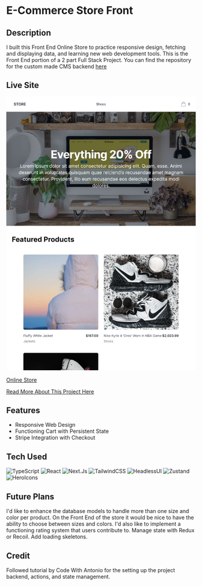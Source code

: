 # E-Commerce Store Front

## Description

I built this Front End Online Store to practice responsive design, fetching and displaying data, and learning new web development tools. This is the Front End portion of a 2 part Full Stack Project. You can find the repository for the custom made CMS backend [here](https://github.com/RotichD/ecommerce-admin)

## Live Site

[![Online Store](/public/images//screenshot.png 'Screenshot of Live Website')](https://ecommerce-storefront-n3vl4k5v6-rotichd.vercel.app/)

[Online Store](https://ecommerce-storefront-n3vl4k5v6-rotichd.vercel.app/)

[Read More About This Project Here](https://ecommerce-storefront-n3vl4k5v6-rotichd.vercel.app/project-goals)

## Features

- Responsive Web Design
- Functioning Cart with Persistent State
- Stripe Integration with Checkout

## Tech Used

![TypeScript](https://img.shields.io/badge/typescript-%23007ACC.svg?style=for-the-badge&logo=typescript&logoColor=white) ![React](https://img.shields.io/badge/react-%2320232a.svg?style=for-the-badge&logo=react&logoColor=%2361DAFB) ![Next.Js](https://img.shields.io/badge/nextjs-%23000000.svg?style=for-the-badge&logo=vercel&logoColor=white) ![TailwindCSS](https://img.shields.io/badge/tailwindcss-%2338B2AC.svg?style=for-the-badge&logo=tailwind-css&logoColor=white) ![HeadlessUI](https://img.shields.io/badge/HeadlessUI-007BFC.svg?style=for-the-badge) ![Zustand](https://img.shields.io/badge/Zustand-white.svg?style=for-the-badge&&logoColor=a90533) ![HeroIcons](https://img.shields.io/badge/HeroIcons-%237F5AB6.svg?&style=for-the-badge&logoColor=white)

## Future Plans

I'd like to enhance the database models to handle more than one size and color per product. On the Front End of the store it would be nice to have the ability to choose between sizes and colors. I'd also like to implement a functioning rating system that users contribute to. Manage state with Redux or Recoil. Add loading skeletons.

## Credit

Followed tutorial by Code With Antonio for the setting up the project backend, actions, and state management.
